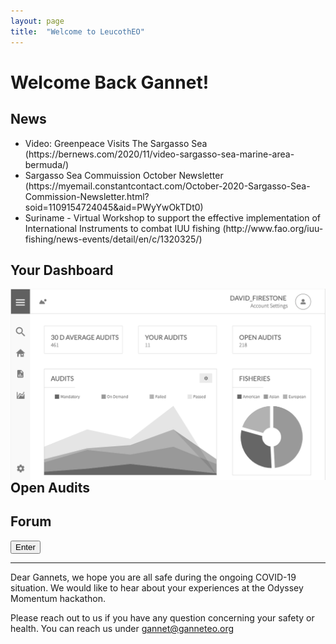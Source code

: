 ```yaml
---
layout: page
title:  "Welcome to LeucothEO"
---
```


# Welcome Back Gannet!

## News

<ul>
<li>Video: Greenpeace Visits The Sargasso Sea (https://bernews.com/2020/11/video-sargasso-sea-marine-area-bermuda/)</li>
<li>Sargasso Sea Commuission October Newsletter (https://myemail.constantcontact.com/October-2020-Sargasso-Sea-Commission-Newsletter.html?soid=1109154724045&aid=PWyYwOkTDt0)</li>
<li>Suriname - Virtual Workshop to support the effective implementation of International Instruments to combat IUU fishing (http://www.fao.org/iuu-fishing/news-events/detail/en/c/1320325/)</li>
</ul>

## Your Dashboard

<img src="assets/img/ganett_dashboard.png" alt="Gannet DashboardG" align="left">

## Open Audits

## Forum

<button onclick="document.location='https://www.youtube.com/watch?v=dQw4w9WgXcQ'">Enter</button>

<hr>

Dear Gannets, we hope you are all safe during the ongoing COVID-19 situation. We would like to hear about your experiences at the Odyssey Momentum hackathon. 

Please reach out to us if you have any question concerning your safety or health. You can reach us under gannet@ganneteo.org